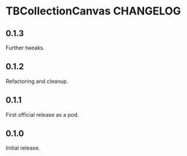 # TBCollectionCanvas CHANGELOG

## 0.1.3

Further tweaks.

## 0.1.2

Refactoring and cleanup.

## 0.1.1

First official release as a pod.

## 0.1.0

Initial release.
